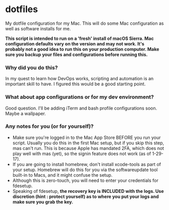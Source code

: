 # dotfiles
My dotfile configuration for my Mac. This will do some Mac configuration as well as software installs for me.

**This script is intended to run on a 'fresh' install of macOS Sierra. Mac configuration defaults vary on the version and may not work. It's probably not a good idea to run this on your production computer. Make sure you backup your files and configurations before running this.**

### Why did you do this? 
In my quest to learn how DevOps works, scripting and automation is an important skill to have. I figured this would be a good starting point. 

### What about app configurations or for my dev environment? 
Good question. I'll be adding iTerm and bash profile configurations soon. Maybe a wallpaper.

### Any notes for you (or for yourself)?
* Make sure you're logged in to the Mac App Store BEFORE you run your script. Usually you do this in the first Mac setup, but if you skip this step, mas can't run. This is because Apple has mandated 2FA, which does not play well with mas (yet), so the signin feature does not work (as of 1-29-17). 
* If you are going to install homebrew, don't install xcode-tools as part of your setup. Homebrew will do this for you via the softwareupdate tool built-in to Macs, and it might confuse the setup. 
* Although this is zero-touch, you will need to enter your credentials for fdesetup. 
* Speaking of fdesetup, **the recovery key is INCLUDED with the logs. Use discretion (hint : protect yourself) as to where you put your logs and make sure you grab the key.** 
